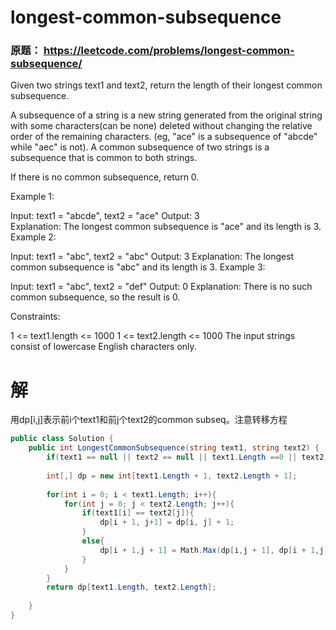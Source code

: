 # longest-common-subsequence

### 原题： https://leetcode.com/problems/longest-common-subsequence/
Given two strings text1 and text2, return the length of their longest common subsequence.

A subsequence of a string is a new string generated from the original string with some characters(can be none) deleted without changing the relative order of the remaining characters. (eg, "ace" is a subsequence of "abcde" while "aec" is not). A common subsequence of two strings is a subsequence that is common to both strings.

 

If there is no common subsequence, return 0.

 

Example 1:

Input: text1 = "abcde", text2 = "ace" 
Output: 3  
Explanation: The longest common subsequence is "ace" and its length is 3.
Example 2:

Input: text1 = "abc", text2 = "abc"
Output: 3
Explanation: The longest common subsequence is "abc" and its length is 3.
Example 3:

Input: text1 = "abc", text2 = "def"
Output: 0
Explanation: There is no such common subsequence, so the result is 0.
 

Constraints:

1 <= text1.length <= 1000
1 <= text2.length <= 1000
The input strings consist of lowercase English characters only.

# 解
用dp[i,j]表示前i个text1和前j个text2的common subseq。注意转移方程

```c#
public class Solution {
    public int LongestCommonSubsequence(string text1, string text2) {
        if(text1 == null || text2 == null || text1.Length ==0 || text2.Length == 0) return 0;
        
        int[,] dp = new int[text1.Length + 1, text2.Length + 1];
        
        for(int i = 0; i < text1.Length; i++){
            for(int j = 0; j < text2.Length; j++){
                if(text1[i] == text2[j]){
                    dp[i + 1, j+1] = dp[i, j] + 1;
                }
                else{
                    dp[i + 1,j + 1] = Math.Max(dp[i,j + 1], dp[i + 1,j]);
                }
            }
        }
        return dp[text1.Length, text2.Length];
        
    }
}

```


